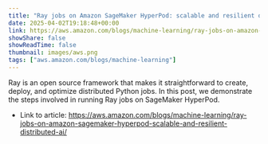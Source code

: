 ```yaml
---
title: "Ray jobs on Amazon SageMaker HyperPod: scalable and resilient distributed AI"
date: 2025-04-02T19:18:48+00:00
link: https://aws.amazon.com/blogs/machine-learning/ray-jobs-on-amazon-sagemaker-hyperpod-scalable-and-resilient-distributed-ai/
showShare: false
showReadTime: false
thumbnail: images/aws.png
tags: ["aws.amazon.com/blogs/machine-learning"]
---
```

Ray is an open source framework that makes it straightforward to create, deploy, and optimize distributed Python jobs. In this post, we demonstrate the steps involved in running Ray jobs on SageMaker HyperPod.

- Link to article: https://aws.amazon.com/blogs/machine-learning/ray-jobs-on-amazon-sagemaker-hyperpod-scalable-and-resilient-distributed-ai/